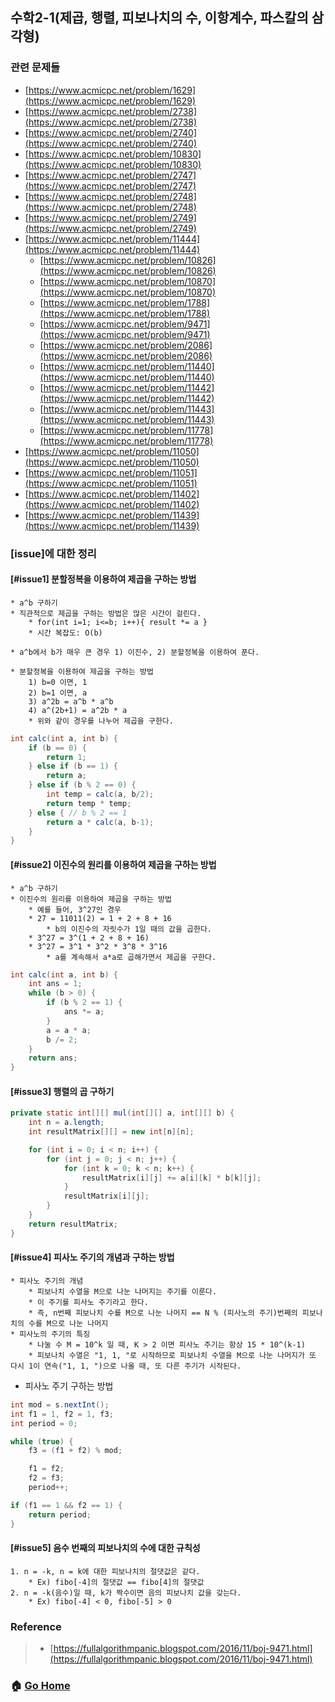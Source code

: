 ## 수학2-1(제곱, 행렬, 피보나치의 수, 이항계수, 파스칼의 삼각형)

### 관련 문제들
* [https://www.acmicpc.net/problem/1629](https://www.acmicpc.net/problem/1629)
* [https://www.acmicpc.net/problem/2738](https://www.acmicpc.net/problem/2738)
* [https://www.acmicpc.net/problem/2740](https://www.acmicpc.net/problem/2740)
* [https://www.acmicpc.net/problem/10830](https://www.acmicpc.net/problem/10830)
* [https://www.acmicpc.net/problem/2747](https://www.acmicpc.net/problem/2747)
* [https://www.acmicpc.net/problem/2748](https://www.acmicpc.net/problem/2748)
* [https://www.acmicpc.net/problem/2749](https://www.acmicpc.net/problem/2749)
* [https://www.acmicpc.net/problem/11444](https://www.acmicpc.net/problem/11444)
    * [https://www.acmicpc.net/problem/10826](https://www.acmicpc.net/problem/10826)
    * [https://www.acmicpc.net/problem/10870](https://www.acmicpc.net/problem/10870)
    * [https://www.acmicpc.net/problem/1788](https://www.acmicpc.net/problem/1788)
    * [https://www.acmicpc.net/problem/9471](https://www.acmicpc.net/problem/9471)
    * [https://www.acmicpc.net/problem/2086](https://www.acmicpc.net/problem/2086)
    * [https://www.acmicpc.net/problem/11440](https://www.acmicpc.net/problem/11440)
    * [https://www.acmicpc.net/problem/11442](https://www.acmicpc.net/problem/11442)
    * [https://www.acmicpc.net/problem/11443](https://www.acmicpc.net/problem/11443)
    * [https://www.acmicpc.net/problem/11778](https://www.acmicpc.net/problem/11778)
* [https://www.acmicpc.net/problem/11050](https://www.acmicpc.net/problem/11050)
* [https://www.acmicpc.net/problem/11051](https://www.acmicpc.net/problem/11051)
* [https://www.acmicpc.net/problem/11402](https://www.acmicpc.net/problem/11402)
* [https://www.acmicpc.net/problem/11439](https://www.acmicpc.net/problem/11439)


### [issue]에 대한 정리
#### [#issue1] 분할정복을 이용하여 제곱을 구하는 방법
    * a^b 구하기
    * 직관적으로 제곱을 구하는 방법은 많은 시간이 걸린다.
        * for(int i=1; i<=b; i++){ result *= a }
        * 시간 복잡도: O(b)
        
    * a^b에서 b가 매우 큰 경우 1) 이진수, 2) 분할정복을 이용하여 푼다.

    * 분할정복을 이용하여 제곱을 구하는 방법
        1) b=0 이면, 1
        2) b=1 이면, a
        3) a^2b = a^b * a^b
        4) a^(2b+1) = a^2b * a
        * 위와 같이 경우를 나누어 제곱을 구한다.

~~~java
int calc(int a, int b) {
    if (b == 0) {
        return 1;
    } else if (b == 1) {
        return a;
    } else if (b % 2 == 0) {
        int temp = calc(a, b/2);
        return temp * temp;
    } else { // b % 2 == 1
        return a * calc(a, b-1);
    }
}
~~~


#### [#issue2] 이진수의 원리를 이용하여 제곱을 구하는 방법
    * a^b 구하기
    * 이진수의 원리를 이용하여 제곱을 구하는 방법
        * 예를 들어, 3^27인 경우 
        * 27 = 11011(2) = 1 + 2 + 8 + 16
            * b의 이진수의 자릿수가 1일 때의 값을 곱한다.
        * 3^27 = 3^(1 + 2 + 8 + 16)
        * 3^27 = 3^1 * 3^2 * 3^8 * 3^16
            * a를 계속해서 a*a로 곱해가면서 제곱을 구한다.

~~~java
int calc(int a, int b) {
    int ans = 1;
    while (b > 0) {
        if (b % 2 == 1) {
            ans *= a; 
        }
        a = a * a;
        b /= 2; 
    }
    return ans; 
}
~~~
    
    
#### [#issue3] 행렬의 곱 구하기
~~~java
private static int[][] mul(int[][] a, int[][] b) {
    int n = a.length;
    int resultMatrix[][] = new int[n][n];

    for (int i = 0; i < n; i++) {
        for (int j = 0; j < n; j++) {
            for (int k = 0; k < n; k++) {
                resultMatrix[i][j] += a[i][k] * b[k][j];
            }
            resultMatrix[i][j];
        }
    }
    return resultMatrix;
}
~~~


#### [#issue4] 피사노 주기의 개념과 구하는 방법
    * 피사노 주기의 개념
        * 피보나치 수열을 M으로 나눈 나머지는 주기를 이룬다.
        * 이 주기를 피사노 주기라고 한다.
        * 즉, n번째 피보나치 수를 M으로 나눈 나머지 == N % (피사노의 주기)번째의 피보나치의 수를 M으로 나눈 나머지
    * 피사노의 주기의 특징
        * 나눌 수 M = 10^k 일 때, K > 2 이면 피사노 주기는 항상 15 * 10^(k-1)
        * 피보나치 수열은 "1, 1, "로 시작하므로 피보나치 수열을 M으로 나눈 나머지가 또 다시 1이 연속("1, 1, ")으로 나올 때, 또 다른 주기가 시작된다. 

* 피사노 주기 구하는 방법
~~~java
int mod = s.nextInt();
int f1 = 1, f2 = 1, f3;
int period = 0;

while (true) {
    f3 = (f1 + f2) % mod;

    f1 = f2;
    f2 = f3;
    period++;

if (f1 == 1 && f2 == 1) {
    return period;
}
~~~


#### [#issue5] 음수 번째의 피보나치의 수에 대한 규칙성
    1. n = -k, n = k에 대한 피보나치의 절댓값은 같다.
        * Ex) fibo[-4]의 절댓값 == fibo[4]의 절댓값
    2. n = -k(음수)일 때, k가 짝수이면 음의 피보나치 값을 갖는다.
        * Ex) fibo[-4] < 0, fibo[-5] > 0


### Reference
> - [https://fullalgorithmpanic.blogspot.com/2016/11/boj-9471.html](https://fullalgorithmpanic.blogspot.com/2016/11/boj-9471.html)



### :house: [Go Home](https://github.com/Do-Hee/algorithm-study) 
